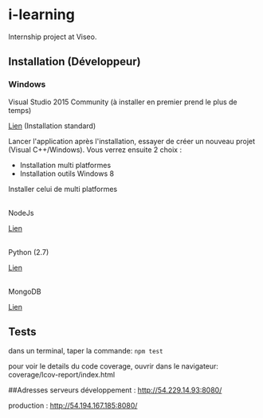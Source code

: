 # i-learning
Internship project at Viseo.


## Installation (Développeur)

### Windows
Visual Studio 2015 Community
(à installer en premier prend le plus de temps)

[Lien][Visual Studio Link] (Installation standard)

Lancer l'application après l'installation, essayer de créer un nouveau projet (Visual C++/Windows).
Vous verrez ensuite 2 choix :
* Installation multi platformes
* Installation outils Windows 8

Installer celui de multi platformes


<br>
NodeJs

[Lien][NodeJS Link]


<br>
Python (2.7)

[Lien][Python Link]


<br>
MongoDB

[Lien][MongoDB Link]




[Visual Studio Link]:https://www.microsoft.com/en-us/download/details.aspx?id=48146
[Python Link]:https://www.python.org/downloads/
[MongoDB Link]:https://www.mongodb.com/download-center#community
[NodeJS Link]:https://nodejs.org/en/download/

## Tests
dans un terminal, taper la commande: `npm test`

pour voir le details du code coverage, ouvrir dans le navigateur: coverage/lcov-report/index.html

##Adresses serveurs
 développement : http://54.229.14.93:8080/
 
 production : http://54.194.167.185:8080/ 
